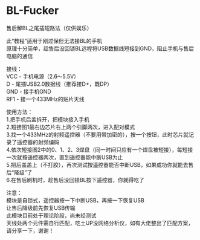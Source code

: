 # BL-Fucker
售后解BL之尾插短路法（仅供娱乐）

此“教程”适用于刚过保但无法接BL的手机<br>
原理十分简单，趁售后没回锁BL远程将USB数据线短接到GND，阻止手机与售后电脑的通信<br>

接线：<br>
VCC - 手机电源（2.6～5.5V）<br>
D - 尾插USB2.0数据线（推荐接D+，既DP）<br>
GND - 接手机GND<br>
RF1 - 接一个433MHz的贴片天线<br>

使用方法：<br>
1.把手机后盖拆开，把模块接入手机<br>
2.短接图1最右边芯片右上两个引脚两次，进入配对模式<br>
3.找一个433MHz的射频遥控器（不要用带加密的），按一个按钮，此时芯片就记录了遥控器的射频编码<br>
4.依次短接图2中的0、1、2、3焊盘（同一时间只应有一个焊盘被短接），每短接一次就按遥控器两次，直到遥控器能中断USB为止<br>
5.把后盖盖上（不打胶），再次测试按遥控器能否中断USB，如果成功你就能去售后“降级”了<br>
6.在售后刷机时，趁售后没回锁BL按下遥控器，你就得吃了<br>

注意：<br>
模块是自锁式，遥控器按一下中断USB，再按一下恢复USB<br>
让售后降级前先恢复USB传输<br>
此模块目前处于理论阶段，尚未经测试<br>
天线处两个元件需自行匹配，吃土UP没网络分析仪，如有大佬整出了匹配方案，请分享一下，谢谢！
